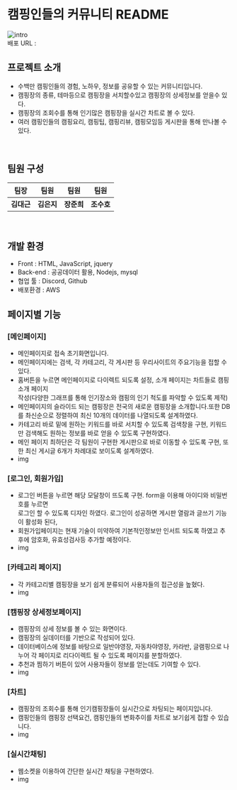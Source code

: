 # 캠핑인들의 커뮤니티 README
![intro](https://github.com/kimdaegeunn/project_2/assets/153577525/3ee97899-651f-4ce9-b293-14d28369c84a.png)  
  배포 URL :


## 프로젝트 소개
+ 수백만 캠핑인들의 경험, 노하우, 정보를 공유할 수 있는 커뮤니티입니다.
+ 캠핑장의 종류, 테마등으로 캠핑장을 서치할수있고 캠핑장의 상세정보를  얻을수 있다.
+ 캠핑장의 조회수를 통해 인기많은 캠핑장을 실시간 차트로 볼 수 있다.
+ 여러 캠핑인들의 캠핑요리, 캠핑팁, 캠핑리뷰, 캠핑모임등 게시판을 통해 만나볼 수 있다.

<br>

## 팀원 구성 



| **팀장** | **팀원** | **팀원** | **팀원** |
| :------: |  :------: | :------: | :------: |
| **김대근** | **김은지** | **장준희** | **조수호** |


<br>

## 개발 환경

- Front : HTML, JavaScript, jquery
- Back-end : 공공데이터 활용, Nodejs, mysql
- 협업 툴 : Discord, Github
- 배포환경 : AWS

## 페이지별 기능 

### [메인페이지]
- 메인페이지로 접속 초기화면입니다.
- 메인페이지에는 검색, 각 카테고리, 각 게시판 등 우리사이트의 주요기능을 접할 수 있다.
- 홈버튼을 누르면 메인페이지로 다이렉트 되도록 설정, 소개 페이지는 차트들로 캠핑 소개 페이지 <br> 작성(다양한 그래프를 통해 인기장소와 캠핑의 인기 척도를 파악할 수 있도록 제작)
- 메인페이지의 슬라이드 되는 캠핑장은 전국의 새로운 캠핑장을 소개합니다.또한 DB를 촤신순으로 정렬하여 최신 10개의 데이터를 나열되도록 설계하였다.
- 카테고리 바로 밑에 원하는 키워드를 바로 서치할 수 있도록 검색창을 구현, 키워드만 검색해도 원하는 정보를 바로 얻을 수 있도록 구현하였다.
- 메인 페이지 최하단은 각 팀원이 구현한 게시판으로 바로 이동할 수 있도록 구현, 또한 최신 게시글 6개가 차례대로 보이도록 설계하였다.
- img

### [로그인, 회원가입]
- 로그인 버튼을 누르면 해당 모달창이 뜨도록 구현. form을 이용해 아이디와 비밀번호를 누르면 <br> 로그인 할 수 있도록 디자인 하였다. 로그인이 성공하면 게시판 열람과 글쓰기 기능이 활성화 된다,
- 회원가입페이지는 현재 기술이 미약하여 기본적인정보만 인서트 되도록 하였고 추후에 암호화, 유효성검사등 추가할 예정이다.
- img

### [카테고리 페이지]
- 각 카테고리별 캠핑장을 보기 쉽게 분류되어 사용자들의 접근성을 높혔다.
- img

### [캠핑장 상세정보페이지]
- 캠핑장의 상세 정보를 볼 수 있는 화면이다.
- 캠핑장의 실데이터를 기반으로 작성되어 있다.
- 데이터베이스에 정보를 바탕으로 일반야영장, 자동차야영장, 카라반, 글램핑으로 나누어 각 페이지로 리다이렉트 될 수 있도록 페이지를 분할하였다.
- 추천과 찜하기 버튼이 있어 사용자들이 정보를 얻는데도 기여할 수 있다.
- img

### [차트]
- 캠핑장의 조회수를 통해  인기캠핑장들이 실시간으로 차팅되는 페이지입니다.
- 캠핑인들의 캠핑장 선택요건, 캠핑인들의 변화추이를 차트로 보기쉽게 접할 수 있습니다.
- img

### [실시간채팅]
- 웹소켓을 이용하여 간단한 실시간 채팅을 구현하였다.
- img
  

